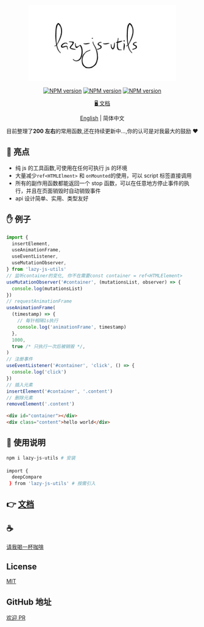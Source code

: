 <p align="center">
<img height="200" src="./assets/kv.png" alt="lazy-js-utils">
</p>
<p align="center"><a href="https://www.npmjs.com/package/lazy-js-utils"><img src="https://img.shields.io/npm/v/lazy-js-utils?color=3fb883&amp;label=" alt="NPM version"></a>
<a href="https://www.npmjs.com/package/lazy-js-utils"><img src="https://img.shields.io/npm/dm/lazy-js-utils?style=social" alt="NPM version"></a>
<a href="https://github.com/Simon-He95/lazy-js-utils"><img src="https://img.shields.io/github/stars/Simon-He95/lazy-js-utils?style=social" alt="NPM version"></a>
</p>
<p align="center"><a href="https://lazy-js-utils-docs.netlify.app/">🖥 文档</a></p>
<p align="center"> <a href="./README_en.md">English</a> | 简体中文</p>

目前整理了<strong>200 左右</strong>的常用函数,还在持续更新中...,你的认可是对我最大的鼓励 :hearts:

## :100: 亮点

- 纯 js 的工具函数,可使用在任何可执行 js 的环境
- 大量减少`ref<HTMLElment>` 和 `onMounted`的使用，可以 script 标签直接调用
- 所有的副作用函数都能返回一个 stop 函数，可以在任意地方停止事件的执行，并且在页面销毁时自动销毁事件
- api 设计简单、实用、类型友好

## &#x270B; 例子

```js
import {
  insertElement,
  useAnimationFrame,
  useEventListener,
  useMutationObserver,
} from 'lazy-js-utils'
// 监听container的变化, 你不在需要const container = ref<HTMLElement>
useMutationObserver('#container', (mutationsList, observer) => {
  console.log(mutationsList)
})
// requestAnimationFrame
useAnimationFrame(
  (timestamp) => {
    // 每针相隔1s执行
    console.log('animationFrame', timestamp)
  },
  1000,
  true /* 只执行一次后被销毁 */,
)
// 注册事件
useEventListener('#container', 'click', () => {
  console.log('click')
})
// 插入元素
insertElement('#container', '.content')
// 删除元素
removeElement('.content')
```

```html
<div id="container"></div>
<div class="content">hello world</div>
```

## :book: 使用说明

```bash
npm i lazy-js-utils # 安装

import {
  deepCompare
 } from 'lazy-js-utils' # 按需引入

```

## 👉 [文档](http://vitepress.hejian.club/)

## :coffee:

[请我喝一杯咖啡](https://github.com/Simon-He95/sponsor)

## License

[MIT](./license)

## GitHub 地址

[欢迎 PR](https://github.com/Simon-He95/lazy-js-utils)
